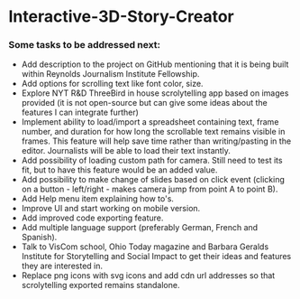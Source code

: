 # Interactive-3D-Story-Creator

### Some tasks to be addressed next:
- Add description to the project on GitHub mentioning that it is being built within Reynolds Journalism Institute Fellowship.
- Add options for scrolling text like font color, size.
- Explore NYT R&D ThreeBird in house scrolytelling app based on images provided (it is not open-source but can give some ideas about the features I can integrate further) 
- Implement ability to load/import a spreadsheet containing text, frame number, and duration for how long the scrollable text remains visible in frames. This feature will help save time rather than writing/pasting in the editor. Journalists will be able to load their text instantly.
- Add possibility of loading custom path for camera. Still need to test its fit, but to have this feature would be an added value.
- Add possibility to make change of slides based on click event (clicking on a button - left/right - makes camera jump from point A to point B).
- Add Help menu item explaining how to's.
- Improve UI and start working on mobile version.
- Add improved code exporting feature.
- Add multiple language support (preferably German, French and Spanish).
- Talk to VisCom school, Ohio Today magazine and Barbara Geralds Institute for Storytelling and Social Impact to get their ideas and features they are interested in.  
- Replace png icons with svg icons and add cdn url addresses so that scrolytelling exported remains standalone.  
  
